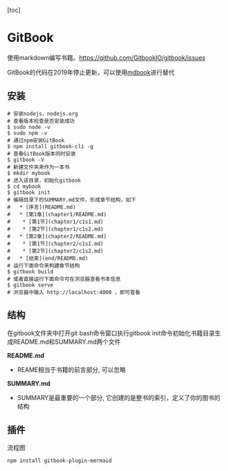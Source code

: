 [toc]

# GitBook

使用markdown编写书籍。https://github.com/GitbookIO/gitbook/issues

GitBook的代码在2019年停止更新，可以使用[mdbook](https://mdbook.budshome.com/cli/serve.html)进行替代

## 安装

```shell
# 安装nodejs，nodejs.org
# 查看版本检查是否安装成功
$ sudo node -v
$ sudo npm -v
# 通过npm安装GitBook
$ npm install gitbook-cli -g
# 查看GitBook版本同时安装
$ gitbook -V
# 新建文件夹来作为一本书
$ mkdir mybook
# 进入该目录，初始化gitbook
$ cd mybook
$ gitbook init
# 编辑目录下的SUMMARY.md文件，形成章节结构，如下
#	* [序言](README.md)
#	* [第1章](chapter1/README.md)
#	 * [第1节](chapter1/c1s1.md)
#	 * [第2节](chapter1/c1s2.md)
#	* [第2章](chapter2/README.md)
#	 * [第1节](chapter2/c1s1.md)
#	 * [第2节](chapter2/c1s2.md)
#	* [结束](end/README.md)
# 运行下面命令来构建章节结构
$ gitbook build
# 或者直接运行下面命令可在浏览器查看书本信息
$ gitbook serve
# 浏览器中输入 http://localhost:4000 ，即可查看
```

## 结构

在gitbook文件夹中打开git bash命令窗口执行gitbook init命令初始化书籍目录生成README.md和SUMMARY.md两个文件

**README.md**

- REAME相当于书籍的前言部分, 可以忽略

**SUMMARY.md**

- SUMMARY是最重要的一个部分, 它创建的是整书的索引，定义了你的图书的结构



## 插件

流程图

`npm install gitbook-plugin-mermaid`

